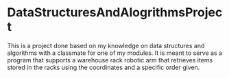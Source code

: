 # DataStructuresAndAlogrithmsProject
This is a project done based on my knowledge on data structures and algorithms with a classmate for one of my modules.
It is meant to serve as a program that supports a warehouse rack robotic arm that retrieves items stored in the racks using the coordinates and a specific order given.
